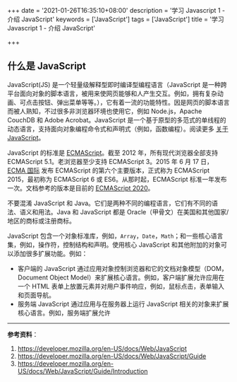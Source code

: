 +++
date = '2021-01-26T16:35:10+08:00'
description = '学习 Javascript 1 - 介绍 JavaScript'
keywords = ['JavaScript']
tags = ['JavaScript']
title = '学习 Javascript 1 - 介绍 JavaScript'

+++

## 什么是 JavaScript

JavaScript(JS) 是一个轻量级解释型即时编译型编程语言（JavaScript 是一种跨平台面向对象的脚本语言，被用来使网页能够和人产生交互。例如，拥有复杂动画、可点击按钮、弹出菜单等等。），它有着一流的功能特性。因是网页的脚本语言而被人熟知，不过很多非浏览器环境也使用它，例如 Node.js，Apache CouchDB 和 Adobe Acrobat。JavaScript 是一个基于原型的多范式的单线程的动态语言，支持面向对象编程命令式和声明式（例如，函数编程）。阅读更多 [关于 JavaScript](https://developer.mozilla.org/en-US/docs/Web/JavaScript/About_JavaScript)。

JavaScript 的标准是 [ECMAScript](https://developer.mozilla.org/en-US/docs/Web/JavaScript/Language_Resources)。截至 2012 年，所有现代浏览器全部支持 ECMAScript 5.1。老浏览器至少支持 ECMAScript 3。2015 年 6 月 17 日，[ECMA 国际](https://www.ecma-international.org/) 发布 ECMAScript 的第六个主要版本，正式称为 ECMAScript 2015，最初称为 ECMAScript 6 或 ES6。从那时起，ECMAScript 标准一年发布一次。文档参考的版本是目前的 [ECMAScript 2020](https://tc39.es/ecma262/)。

不要混淆 JavaScript 和 Java。它们是两种不同的编程语言，它们有不同的语法、语义和用法。Java 和 JavaScript 都是 Oracle（甲骨文）在美国和其他国家/地区的商标或注册商标。

JavaScript 包含一个对象标准库，例如，`Array`，`Date`，`Math`；和一些核心语言集，例如，操作符，控制结构和声明。使用核心 JavaScript 和其他附加的对象可以添加很多扩展功能。例如：

- 客户端的 JavaScript 通过应用对象控制浏览器和它的文档对象模型（DOM，Document Object Model）来扩展核心语言。例如，客户端扩展允许应用在一个 HTML 表单上放置元素并对用户事件响应，例如，鼠标点击，表单输入和页面导航。
- 服务端 JavaScript 通过应用与在服务器上运行 JavaScript 相关的对象来扩展核心语言。例如，服务端扩展允许

---

**参考资料**：

1. <https://developer.mozilla.org/en-US/docs/Web/JavaScript>
2. <https://developer.mozilla.org/en-US/docs/Web/JavaScript/Guide>
3. <https://developer.mozilla.org/en-US/docs/Web/JavaScript/Guide/Introduction>

